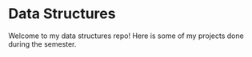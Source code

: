 # Data Structures

Welcome to my data structures repo! Here is some of my projects done during the semester. 
